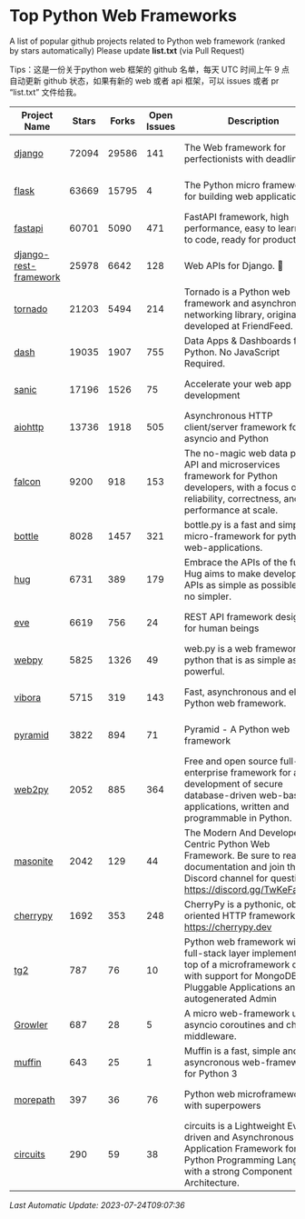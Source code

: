 # Top Python Web Frameworks
A list of popular github projects related to Python web framework (ranked by stars automatically)
Please update **list.txt** (via Pull Request)

Tips：这是一份关于python web 框架的 github 名单，每天 UTC 时间上午 9 点自动更新 github 状态，如果有新的 web 或者 api 框架，可以 issues 或者 pr “list.txt” 文件给我。

| Project Name | Stars | Forks | Open Issues | Description | Last Commit |
| ------------ | ----- | ----- | ----------- | ----------- | ----------- |
| [django](https://github.com/django/django) | 72094 | 29586 | 141 | The Web framework for perfectionists with deadlines. | 2023-07-24 07:09:53 |
| [flask](https://github.com/pallets/flask) | 63669 | 15795 | 4 | The Python micro framework for building web applications. | 2023-07-01 16:24:20 |
| [fastapi](https://github.com/tiangolo/fastapi) | 60701 | 5090 | 471 | FastAPI framework, high performance, easy to learn, fast to code, ready for production | 2023-07-09 15:45:55 |
| [django-rest-framework](https://github.com/encode/django-rest-framework) | 25978 | 6642 | 128 | Web APIs for Django. 🎸 | 2023-07-15 09:26:56 |
| [tornado](https://github.com/tornadoweb/tornado) | 21203 | 5494 | 214 | Tornado is a Python web framework and asynchronous networking library, originally developed at FriendFeed. | 2023-07-22 18:20:42 |
| [dash](https://github.com/plotly/dash) | 19035 | 1907 | 755 | Data Apps & Dashboards for Python. No JavaScript Required. | 2023-07-20 17:13:50 |
| [sanic](https://github.com/sanic-org/sanic) | 17196 | 1526 | 75 |  Accelerate your web app development  | Build fast. Run fast. | 2023-07-17 21:21:55 |
| [aiohttp](https://github.com/aio-libs/aiohttp) | 13736 | 1918 | 505 | Asynchronous HTTP client/server framework for asyncio and Python | 2023-07-22 14:48:13 |
| [falcon](https://github.com/falconry/falcon) | 9200 | 918 | 153 | The no-magic web data plane API and microservices framework for Python developers, with a focus on reliability, correctness, and performance at scale. | 2023-07-18 11:41:57 |
| [bottle](https://github.com/bottlepy/bottle) | 8028 | 1457 | 321 | bottle.py is a fast and simple micro-framework for python web-applications. | 2022-09-05 15:24:52 |
| [hug](https://github.com/hugapi/hug) | 6731 | 389 | 179 | Embrace the APIs of the future. Hug aims to make developing APIs as simple as possible, but no simpler. | 2023-06-30 13:14:01 |
| [eve](https://github.com/pyeve/eve) | 6619 | 756 | 24 | REST API framework designed for human beings | 2023-07-10 07:05:49 |
| [webpy](https://github.com/webpy/webpy) | 5825 | 1326 | 49 | web.py is a web framework for python that is as simple as it is powerful.  | 2023-04-20 11:04:47 |
| [vibora](https://github.com/vibora-io/vibora) | 5715 | 319 | 143 | Fast, asynchronous and elegant Python web framework. | 2019-02-11 10:54:12 |
| [pyramid](https://github.com/Pylons/pyramid) | 3822 | 894 | 71 | Pyramid - A Python web framework | 2023-05-11 06:49:29 |
| [web2py](https://github.com/web2py/web2py) | 2052 | 885 | 364 | Free and open source full-stack enterprise framework for agile development of secure database-driven web-based applications, written and programmable in Python. | 2023-07-05 10:40:45 |
| [masonite](https://github.com/MasoniteFramework/masonite) | 2042 | 129 | 44 | The Modern And Developer Centric Python Web Framework. Be sure to read the documentation and join the Discord channel for questions: https://discord.gg/TwKeFahmPZ | 2022-11-05 01:29:29 |
| [cherrypy](https://github.com/cherrypy/cherrypy) | 1692 | 353 | 248 | CherryPy is a pythonic, object-oriented HTTP framework.      https://cherrypy.dev | 2023-05-04 23:04:12 |
| [tg2](https://github.com/TurboGears/tg2) | 787 | 76 | 10 | Python web framework with full-stack layer implemented on top of a microframework core with support for MongoDB, Pluggable Applications and autogenerated Admin | 2023-05-30 13:59:15 |
| [Growler](https://github.com/pyGrowler/Growler) | 687 | 28 | 5 | A micro web-framework using asyncio coroutines and chained middleware. | 2020-03-08 07:51:41 |
| [muffin](https://github.com/klen/muffin) | 643 | 25 | 1 | Muffin is a fast, simple and asyncronous web-framework for Python 3 | 2023-07-06 09:14:24 |
| [morepath](https://github.com/morepath/morepath) | 397 | 36 | 76 | Python web microframework with superpowers | 2022-05-29 18:09:39 |
| [circuits](https://github.com/circuits/circuits) | 290 | 59 | 38 | circuits is a Lightweight Event driven and Asynchronous Application Framework for the Python Programming Language with a strong Component Architecture. | 2023-02-07 19:39:20 |

*Last Automatic Update: 2023-07-24T09:07:36*